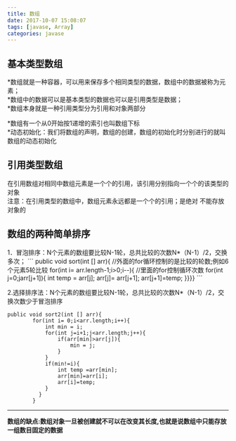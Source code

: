 ```yaml
---
title: 数组
date: 2017-10-07 15:08:07
tags: [javase, Array]
categories: javase
---
```

<h2>基本类型数组</h2>
*数组就是一种容器，可以用来保存多个相同类型的数据，数组中的数据被称为元素；<br/>
*数组中的数据可以是基本类型的数据也可以是引用类型是数据；<br/>
*数组本身就是一种引用类型分为引用和对象两部分<br/>

<!--more-->

*数组有一个从0开始按1递增的索引也叫数组下标<br/>
*动态初始化：我们将数组的声明，数组的创建，数组的初始化时分别进行的就叫数组的动态初始化
<h2>引用类型数组</h2>
在引用数组对相同中数组元素是一个个的引用，该引用分别指向一个个的该类型的对象<br/>
注意：在引用类型的数组中，数组元素永远都是一个个的引用；是绝对 不能存放对象的
<h2>数组的两种简单排序</h2>
1．冒泡排序：N个元素的数组要比较N-1轮，总共比较的次数N*（N-1）/2，交换多次；
```
public void sort(int [] arr){
//外面的for循环控制的是比较的轮数;例如6个元素5轮比较
for(int i= arr.length-1;i>0;i--){
	//里面的for控制循环次数
	for(int j=0;j<i;j++){
		if(arr[j]>arr[j+1]){
		int temp = arr[j];
		arr[j]= arr[j+1];
		arr[j+1]=temp;				
}}}}
```

2.选择排序法：N个元素的数组要比较N-1轮，总共比较的次数N*（N-1）/2，交换次数少于冒泡排序
```
public void sort2(int [] arr){
		for(int i= 0;i<arr.length;i++){
			int min = i;
			for(int j=i+1;j<arr.length;j++){
				if(arr[min]>arr[j]){
					min = j;
				}
			}
			if(min!=i){
				int temp =arr[min];
				arr[min]=arr[i];
				arr[i]=temp;
			}
		  }
		}
```
<hr/>
<b>数组的缺点:数组对象一旦被创建就不可以在改变其长度,也就是说数组中只能存放一组数目固定的数据</b>
